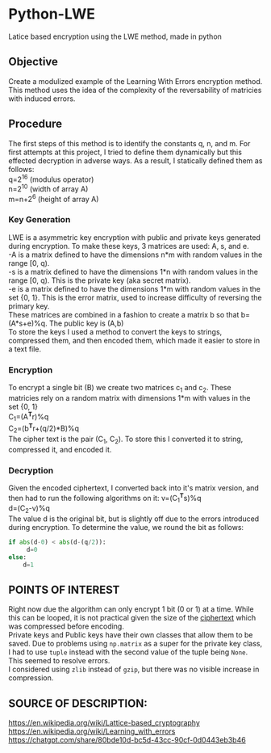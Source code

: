 # Python-LWE
Latice based encryption using the LWE method, made in python

## Objective
Create a modulized example of the Learning With Errors encryption method. This method uses the idea of the complexity of the reversability of matricies with induced errors.

## Procedure
The first steps of this method is to identify the constants q, n, and m. For first attempts at this project, I tried to define them dynamically but this effected decryption in adverse ways. As a result, I statically defined them as follows: <br>
q=2<sup>16</sup> (modulus operator) <br>
n=2<sup>10</sup> (width of array A) <br>
m=n+2<sup>6</sup> (height of array A)<br>

### Key Generation
LWE is a asymmetric key encryption with public and private keys generated during encryption. To make these keys, 3 matrices are used: A, s, and e. <br>
-A is a matrix defined to have the dimensions n\*m with random values in the range [0, q). <br>
-s is a matrix defined to have the dimensions 1\*n with random values in the range [0, q). This is the private key (aka secret matrix).<br>
-e is a matrix defined to have the dimensions 1\*m with random values in the set {0, 1}. This is the error matrix, used to increase difficulty of reversing the primary key.<br>
These matrices are combined in a fashion to create a matrix b so that b=(A\*s+e)%q. The public key is (A,b)<br>
To store the keys I used a method to convert the keys to strings, compressed them, and then encoded them, which made it easier to store in a text file.

### Encryption
To encrypt a single bit (B) we create two matrices c<sub>1</sub> and c<sub>2</sub>. These matricies rely on a random matrix with dimensions 1\*m with values in the set {0, 1} <br>
C<sub>1</sub>=(A<sup>**T**</sup>r)%q  <br>
C<sub>2</sub>=(b<sup>**T**</sup>r+(q/2)*B)%q  <br>
The cipher text is the pair (C<sub>1</sub>, C<sub>2</sub>). To store this I converted it to string, compressed it, and encoded it.

### Decryption
Given the encoded ciphertext, I converted back into it's matrix version, and then had to run the following algorithms on it:
v=(C<sub>1</sub><sup>**T**</sup>s)%q<br>
d=(C<sub>2</sub>-v)%q<br>
The value d is the original bit, but is slightly off due to the errors introduced during encryption. To determine the value, we round the bit as follows:
```python
if abs(d-0) < abs(d-(q/2)):
     d=0
else: 
    d=1
```
## POINTS OF INTEREST
Right now due the algorithm can only encrypt 1 bit (0 or 1) at a time. While this can be looped, it is not practical given the size of the [ciphertext](./examples/ciphertext.txt) which was compressed before encoding.<br>
Private keys and Public keys have their own classes that allow them to be saved. Due to problems using `np.matrix` as a super for the private key class, I had to use `tuple` instead with the second value of the tuple being `None`. This seemed to resolve errors.<br>
I considered using `zlib` instead of `gzip`, but there was no visible increase in compression.

## SOURCE OF DESCRIPTION:
https://en.wikipedia.org/wiki/Lattice-based_cryptography<br>
https://en.wikipedia.org/wiki/Learning_with_errors<br>
https://chatgpt.com/share/80bde10d-bc5d-43cc-90cf-0d0443eb3b46